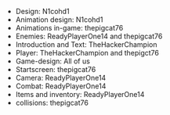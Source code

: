 - Design: N1cohd1
- Animation design: N1cohd1
- Animations in-game: thepigcat76
- Enemies: ReadyPlayerOne14 and thepigcat76
- Introduction and Text: TheHackerChampion
- Player: TheHackerChampion and thepigct76
- Game-design: All of us
- Startscreen: thepigcat76
- Camera: ReadyPlayerOne14
- Combat: ReadyPlayerOne14
- Items and inventory: ReadyPlayerOne14
- collisions: thepigcat76